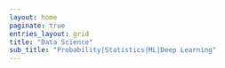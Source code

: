 ```yaml
---
layout: home
paginate: true
entries_layout: grid
title: "Data Science"
sub_title: "Probability|Statistics|ML|Deep Learning"
---
```

